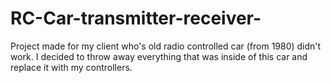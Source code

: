 # RC-Car-transmitter-receiver-
Project made for my client who's old radio controlled car (from 1980) didn't work. I decided to throw away everything that was inside of this car and replace it with my controllers.
